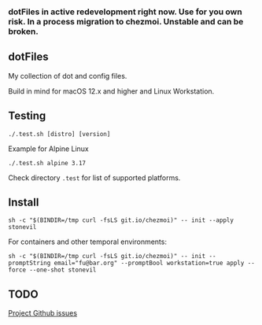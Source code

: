 ### dotFiles in active redevelopment right now. Use for you own risk. In a process migration to chezmoi. Unstable and can be broken.

## 

## dotFiles

My collection of dot and config files.

Build in mind for macOS 12.x and higher and Linux Workstation.

## Testing

```shell
./.test.sh [distro] [version]
```

Example for Alpine Linux

```shell
./.test.sh alpine 3.17
```

Check directory ```.test``` for list of supported platforms.

## Install

```shell
sh -c "$(BINDIR=/tmp curl -fsLS git.io/chezmoi)" -- init --apply stonevil
```

For containers and other temporal environments:

```shell
sh -c "$(BINDIR=/tmp curl -fsLS git.io/chezmoi)" -- init --promptString email="fu@bar.org" --promptBool workstation=true apply --force --one-shot stonevil
```

## TODO

[Project Github issues](https://github.com/stonevil/dotfiles/issues)
